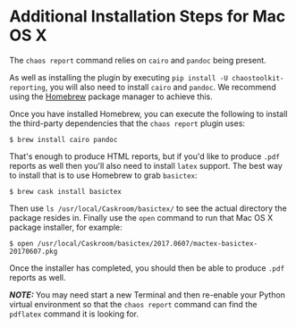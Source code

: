 # Additional Installation Steps for Mac OS X

The `chaos report` command relies on `cairo` and `pandoc` being present.

As well as installing the plugin by executing `pip install -U chaostoolkit-reporting`, you will also need to install `cairo` and `pandoc`. We recommend using the [Homebrew](https://brew.sh/) package manager to achieve this.

Once you have installed Homebrew, you can execute the following to install the third-party dependencies that the `chaos report` plugin uses:

```
$ brew install cairo pandoc
```

That's enough to produce HTML reports, but if you'd like to produce `.pdf` reports as well then you'll also need to install `latex` support. The best way to install that is to use Homebrew to grab `basictex`:

```
$ brew cask install basictex
```

Then use `ls /usr/local/Caskroom/basictex/` to see the actual directory the package resides in. Finally use the `open` command to run that Mac OS X package installer, for example:

```
$ open /usr/local/Caskroom/basictex/2017.0607/mactex-basictex-20170607.pkg
```

Once the installer has completed, you should then be able to produce `.pdf` reports as well.

***NOTE:*** You may need start a new Terminal and then re-enable your Python virtual environment so that the `chaos report` command can find the `pdflatex` command it is looking for.
